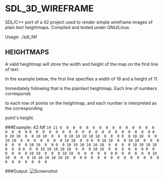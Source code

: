# SDL_3D_WIREFRAME
SDL/C++ port of a 42 project used to render simple wireframe images of plain text heightmaps. Compiled and tested under GNU/Linux.

Usage: ./sdl_fdf <filename>

## HEIGHTMAPS

A valid heightmap will store the width and height of the map on the first line of text.

In the example below, the first line specifies a width of 19 and a height of 11.

Immediately following that is the plaintext heightmap. Each line of numbers corresponds

to each row of points on the heightmap, and each number is interpreted as the corresponding

point's height.

###Example: 42.fdf
`19 11
0  0  0  0  0  0  0  0  0  0  0  0  0  0  0  0  0  0  0
0  0  0  0  0  0  0  0  0  0  0  0  0  0  0  0  0  0  0
0  0 10 10  0  0 10 10  0  0  0 10 10 10 10 10  0  0  0
0  0 10 10  0  0 10 10  0  0  0  0  0  0  0 10 10  0  0
0  0 10 10  0  0 10 10  0  0  0  0  0  0  0 10 10  0  0
0  0 10 10 10 10 10 10  0  0  0  0 10 10 10 10  0  0  0
0  0  0 10 10 10 10 10  0  0  0 10 10  0  0  0  0  0  0
0  0  0  0  0  0 10 10  0  0  0 10 10  0  0  0  0  0  0
0  0  0  0  0  0 10 10  0  0  0 10 10 10 10 10 10  0  0
0  0  0  0  0  0  0  0  0  0  0  0  0  0  0  0  0  0  0`

###Output:
![Screenshot](https://i.imgur.com/h1RchDz.jpg)